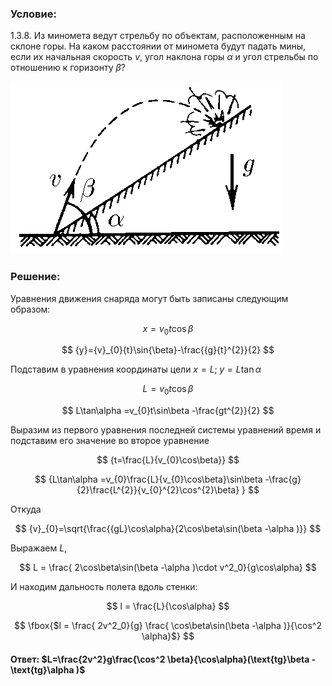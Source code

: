 ###  Условие:

$1.3.8.$ Из миномета ведут стрельбу по объектам, расположенным на склоне горы. На каком расстоянии от миномета будут падать мины, если их начальная скорость $v$, угол наклона горы $\alpha$ и угол стрельбы по отношению к горизонту $\beta$?

![ К задаче 1.3.8 |435x276, 34%](../../img/1.3.8/statement.png)

###  Решение:

Уравнения движения снаряда могут быть записаны следующим образом:

$$
{x}={v}_{0}{t}\cos{\beta}
$$

$$
{y}={v}_{0}{t}\sin{\beta}-\frac{{g}{t}^{2}}{2}
$$

Подставим в уравнения координаты цели $x = L; \;y = L \tan\alpha$

$$
{L=v_{0}t\cos\beta}
$$

$$
L\tan\alpha =v_{0}t\sin\beta -\frac{gt^{2}}{2}
$$

Выразим из первого уравнения последней системы уравнений время и подставим его значение во второе уравнение

$$
{t=\frac{L}{v_{0}\cos\beta}}
$$

$$
{L\tan\alpha =v_{0}\frac{L}{v_{0}\cos\beta}\sin\beta -\frac{g}{2}\frac{L^{2}}{v_{0}^{2}\cos^{2}\beta} }
$$

Откуда

$$
{v}_{0}=\sqrt{\frac{{gL}\cos\alpha}{2\cos\beta\sin(\beta -\alpha )}}
$$

Выражаем $L$,

$$
L = \frac{ 2\cos\beta\sin(\beta -\alpha )\cdot v^2_0}{g\cos\alpha}
$$

И находим дальность полета вдоль стенки:

$$
l = \frac{L}{\cos\alpha}
$$

$$
\fbox{$l = \frac{ 2v^2_0}{g} \frac{ \cos\beta\sin(\beta -\alpha )}{\cos^2 \alpha}$}
$$

####  Ответ: $L=\frac{2v^2}g\frac{\cos^2 \beta}{\cos\alpha}(\text{tg}\beta -\text{tg}\alpha )$